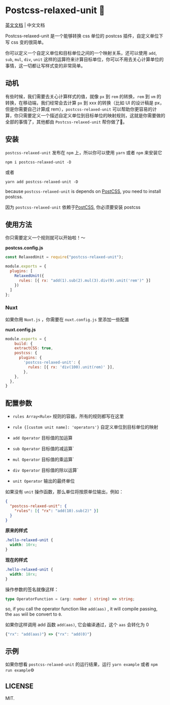 # Postcss-relaxed-unit 🍮

[postcss]: https://github.com/postcss/postcss
[ci-img]: https://travis-ci.org/youncccat/postcss-relaxed-unit.svg
[ci]: https://travis-ci.org/youncccat/postcss-relaxed-unit

[英文文档](https://github.com/youncccat/postcss-relaxed-unit/blob/master/README.md) | 中文文档

Postcss-relaxed-unit 是一个能够转换 css 单位的 postcss 插件，自定义单位下写 css 变的很简单。

你可以定义一个自定义单位和目标单位之间的一个映射关系，还可以使用 `add`, `sub`, `mul`, `div`, `unit` 这样的运算符来计算目标单位，你可以不用去关心计算单位的事情，这一切都让写样式变的非常简单。

## 动机

有些时候，我们需要去关心计算样式的值，就像 `px` 到 `rem` 的转换，`rem` 到 `vm` 的转换，在移动端，我们经常会去计算 `px` 到 xxx 的转换（比如 UI 的设计稿是 px，但是你需要自己计算成 rem），`postcss-relaxed-unit` 可以帮助你更容易的计算，你只需要定义一个描述自定义单位到目标单位的映射规则，这就是你需要做的全部的事情了，其他都由 `Postcss-relaxed-unit` 帮你做了:tada:。

## 安装

`postcss-relaxed-unit` 发布在 `npm` 上，所以你可以使用 `yarn` 或者 `npm` 来安装它

```
npm i postcss-relaxed-unit -D
```

或者

```
yarn add postcss-relaxed-unit -D
```

because `postcss-relaxed-unit` is depends on [PostCSS], you need to install postcss.

因为 `postcss-relaxed-unit` 依赖于[PostCSS], 你必须要安装 postcss

## 使用方法

你只需要定义一个规则就可以开始啦！～

**postcss.config.js**

```javascript
const RelaxedUnit = require("postcss-relaxed-unit");

module.exports = {
  plugins: [
    RelaxedUnit({
      rules: [{ rx: "add(1).sub(2).mul(3).div(9).unit('rem')" }]
    })
  ]
};
```

### Nuxt

如果你用 `Nuxt.js` ，你需要在 `nuxt.config.js` 里添加一些配置

**nuxt.config.js**

```js
module.exports = {
 	build: {
    extractCSS: true,
    postcss: {
      plugins: {
        'postcss-relaxed-unit': {
          rules: [{ rx: 'div(100).unit(rem)' }],
        },
    },
  },
}
```

## 配置参数

- `rules Array<Rule>` 规则的容器，所有的规则都写在这里

- `rule {[custom unit name]: 'operators'}` 自定义单位到目标单位的映射

- `add Operator` 目标值的加运算

- `sub Operator` 目标值的减运算`

- `mul Operator` 目标值的乘运算`

- `div Operator` 目标值的除以运算`

- `unit Operator` 输出的最终单位

如果没有 `unit` 操作函数，那么单位将按原单位输出，例如：

```json
{
  "postcss-relaxed-unit": {
    "rules": [{ "rx": "add(10).sub(2)" }]
  }
}
```

**原来的样式**

```css
.hello-relaxed-unit {
  width: 10rx;
}
```

**现在的样式**

```css
.hello-relaxed-unit {
  width: 18rx;
}
```

操作参数的签名就像这样：

```typescript
type OperatorFunction = (arg: number | string) => string;
```

so, if you call the operator function like `add(aas)` , it will compile passing, the `aas` wiil be convert to `0`.

如果你这样调用 add 函数 `add(aas)`, 它会编译通过，这个 `aas` 会转化为 0

```javascript
{"rx": "add(aas)"} => {"rx": "add(0)"}
```

## 示例

如果你想看 `postcss-relaxed-unit` 的运行结果，运行 `yarn example` 或者 `npm run example`⚙️

## LICENSE

MIT.

